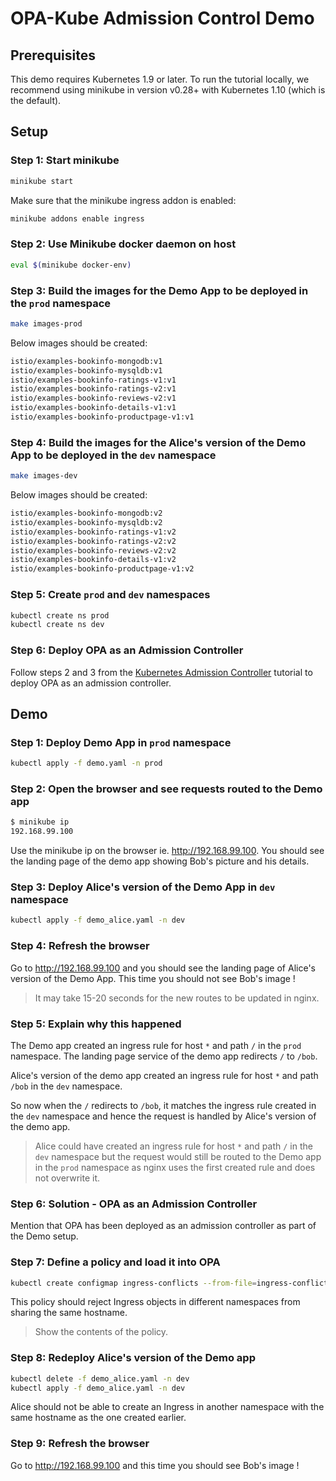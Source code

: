 # OPA-Kube Admission Control Demo

## Prerequisites

This demo requires Kubernetes 1.9 or later. To run the tutorial locally, we recommend using minikube in version v0.28+ with Kubernetes 1.10 (which is the default).

## Setup

### Step 1: Start minikube

```bash
minikube start
```

Make sure that the minikube ingress addon is enabled:

```bash
minikube addons enable ingress
```

### Step 2: Use Minikube docker daemon on host

```bash
eval $(minikube docker-env)
```

### Step 3: Build the images for the Demo App to be deployed in the `prod` namespace

```bash
make images-prod
```

Below images should be created:

```bash
istio/examples-bookinfo-mongodb:v1
istio/examples-bookinfo-mysqldb:v1
istio/examples-bookinfo-ratings-v1:v1
istio/examples-bookinfo-ratings-v2:v1
istio/examples-bookinfo-reviews-v2:v1
istio/examples-bookinfo-details-v1:v1
istio/examples-bookinfo-productpage-v1:v1
```

### Step 4: Build the images for the Alice's version of the Demo App to be deployed in the `dev` namespace

```bash
make images-dev
```

Below images should be created:

```bash
istio/examples-bookinfo-mongodb:v2
istio/examples-bookinfo-mysqldb:v2
istio/examples-bookinfo-ratings-v1:v2
istio/examples-bookinfo-ratings-v2:v2
istio/examples-bookinfo-reviews-v2:v2
istio/examples-bookinfo-details-v1:v2
istio/examples-bookinfo-productpage-v1:v2
```

### Step 5: Create `prod` and `dev` namespaces

```bash
kubectl create ns prod
kubectl create ns dev
```

### Step 6: Deploy OPA as an Admission Controller

Follow steps 2 and 3 from the [Kubernetes Admission Controller](https://www.openpolicyagent.org/docs/kubernetes-admission-control.html) tutorial to deploy OPA as an admission controller.

## Demo

### Step 1: Deploy Demo App in `prod` namespace

```bash
kubectl apply -f demo.yaml -n prod
```

### Step 2: Open the browser and see requests routed to the Demo app

```bash
$ minikube ip
192.168.99.100
```

Use the minikube ip on the browser ie. http://192.168.99.100. You should see the landing page of the demo app showing Bob's picture and his details.

### Step 3: Deploy Alice's version of the Demo App in `dev` namespace

```bash
kubectl apply -f demo_alice.yaml -n dev
```

### Step 4: Refresh the browser

Go to http://192.168.99.100 and you should see the landing page of Alice's version of the Demo App. This time you should not see Bob's image !

> It may take 15-20 seconds for the new routes to be updated in nginx.

### Step 5: Explain why this happened

The Demo app created an ingress rule for host `*` and path `/` in the `prod` namespace. The landing page service of the demo app redirects `/` to  `/bob`.

Alice's version of the demo app created an ingress rule for host `*` and path `/bob` in the `dev` namespace.

So now when the `/` redirects to `/bob`, it matches the ingress rule created in the `dev` namespace and hence the request is handled by Alice's version of the demo app.

> Alice could have created an ingress rule for host `*` and path `/` in the `dev` namespace but the request would still be routed to the Demo app in the `prod` namespace as nginx uses the first created rule and does not overwrite it.

### Step 6: Solution - OPA as an Admission Controller

Mention that OPA has been deployed as an admission controller as part of the Demo setup.

### Step 7: Define a policy and load it into OPA

```bash
kubectl create configmap ingress-conflicts --from-file=ingress-conflicts.rego
```

This policy should reject Ingress objects in different namespaces from sharing the same hostname.

> Show the contents of the policy.

### Step 8: Redeploy Alice's version of the Demo app

```bash
kubectl delete -f demo_alice.yaml -n dev
kubectl apply -f demo_alice.yaml -n dev
```

Alice should not be able to create an Ingress in another namespace with the same hostname as the one created earlier.

### Step 9: Refresh the browser

Go to http://192.168.99.100 and this time you should see Bob's image !
